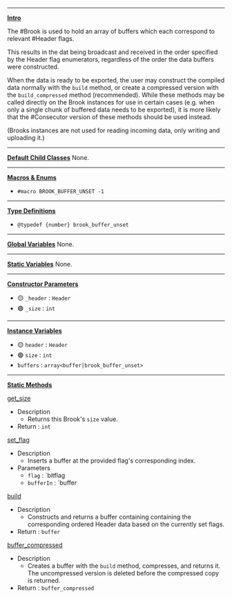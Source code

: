 ***

<u><b>Intro</b></u>

The #Brook is used to hold an array of buffers which each correspond to relevant #Header flags.

This results in the dat being broadcast and received in the order specified by the Header flag enumerators, regardless of the order the data buffers were constructed.

When the data is ready to be exported, the user may construct the compiled data normally with the `build` method, or create a compressed version with the `build_compressed` method (recommended). While these methods may be called directly on the Brook instances for use in certain cases (e.g. when only a single chunk of buffered data needs to be exported), it is more likely that the #Consecutor version of these methods should be used instead.

(Brooks instances are not used for reading incoming data, only writing and uploading it.)

***

<u><b>Default Child Classes</b></u>
None.

***

<u><b>Macros & Enums</b></u>
* `#macro BROOK_BUFFER_UNSET -1`

***

<u><b>Type Definitions</b></u>
* `@typedef {number} brook_buffer_unset`

***

<u><b>Global Variables</b></u>
None.

***

<u><b>Static Variables</b></u>
None.

***

<u><b>Constructor Parameters</b></u>
* 🟡 `_header` : `Header`
* 🟢 `_size` : `int`

***

<u><b>Instance Variables</b></u>
* 🟡 `header` : `Header`
* 🟢 `size` : `int`
* `buffers` : `array<buffer|brook_buffer_unset>`

***

<u><b>Static Methods</b></u>

<u>get_size</u>
* Description
	* Returns this Brook's `size` value.
* Return : `int`

<u>set_flag</u>
* Description
	* Inserts a buffer at the provided flag's corresponding index.
* Parameters
	* `flag` : `bitflag
	* `bufferIn` : `buffer

<u>build</u>
* Description
	* Constructs and returns a buffer containing containing the corresponding ordered Header data based on the currently set flags.
* Return : `buffer`

<u>buffer_compressed</u>
* Description
	* Creates a buffer with the `build` method, compresses, and returns it. The uncompressed version is deleted before the compressed copy is returned.
* Return : `buffer_compressed`
